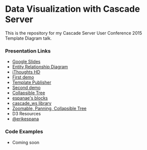 # Data Visualization with Cascade Server

This is the repository for my Cascade Server User Conference 2015 Template Diagram talk.

### Presentation Links

 - [Google Slides](https://goo.gl/Juliie)
 - [Entity Relationship Diagram](http://www.hannonhill.com/news/blog/2011/cascade-server-entity-relationship-diagram.pdf)
 - [iThoughts HD](http://toketaware.com/ithoughts-ios/)
 - [First demo](https://youtu.be/JdtYZhzgVq0)
 - [Template Publisher](http://help.hannonhill.com/discussions/how-do-i/14302-publish-all-template-relationships)
 - [Second demo](https://youtu.be/OEPjWZKC048)
 - [Collapsible Tree](http://bl.ocks.org/mbostock/4339083)
 - [espanae's blocks](http://bl.ocks.org/espanae)
 - [cascade_ws library](http://www.upstate.edu/cascade-admin/projects/web-services/oop/classes/index.php)
 - [Zoomable, Panning, Collapsible Tree](http://bl.ocks.org/robschmuecker/7880033)
 - D3 Resources
 - [@erikespana](http://twitter.com/erikespana)

### Code Examples

 - Coming soon